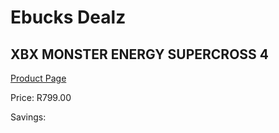 
# Ebucks Dealz
## XBX MONSTER ENERGY SUPERCROSS 4
[Product Page](https://www.ebucks.com/web/shop/productSelected.do?prodId=1149771753&catId=724351586)

Price: R799.00

Savings: 


	